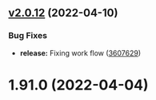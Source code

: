 ## [v2.0.12](https://github.com/ashindiano/dyno/compare/v1.91.0...vv2.0.12) (2022-04-10)


### Bug Fixes

* **release:** Fixing work flow ([3607629](https://github.com/ashindiano/dyno/commit/3607629ffd6a07c494b97c15a6ed5aeb9b73340a))



# 1.91.0 (2022-04-04)



